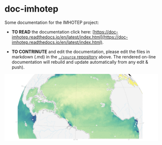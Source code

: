 # doc-imhotep
Some documentation for the IMHOTEP project:

* __TO READ__ the documentation click here: [https://doc-imhotep.readthedocs.io/en/latest/index.html](https://doc-imhotep.readthedocs.io/en/latest/index.html).

* __TO CONTRINUTE__  and edit the documentation, please edit the files in markdown (.md) in the [`./source` repository](https://github.com/imhotep-project/doc-imhotep/tree/main/source) above. The rendered on-line documentation will rebuild and update automatically from any edit & push).

![imhotep](https://github.com/imhotep-project/doc-imhotep/blob/main/source/img/sss-esa.png)

